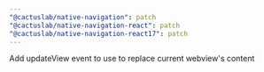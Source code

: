 ```yaml
---
"@cactuslab/native-navigation": patch
"@cactuslab/native-navigation-react": patch
"@cactuslab/native-navigation-react17": patch
---
```


Add updateView event to use to replace current webview's content
